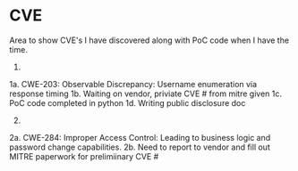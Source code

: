 # CVE
Area to show CVE's I have discovered along with PoC code when I have the time. 

1.
1a. CWE-203: Observable Discrepancy: Username enumeration via response timing
1b. Waiting on vendor, priviate CVE # from mitre given
1c. PoC code completed in python
1d. Writing public disclosure doc

2.
2a. CWE-284: Improper Access Control: Leading to business logic and password change capabilities. 
2b. Need to report to vendor and fill out MITRE paperwork for prelimiinary CVE #
